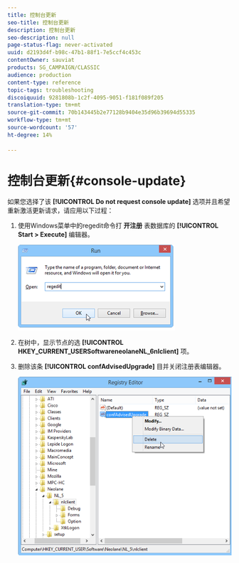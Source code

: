 ```yaml
---
title: 控制台更新
seo-title: 控制台更新
description: 控制台更新
seo-description: null
page-status-flag: never-activated
uuid: d2193d4f-b98c-47b1-88f1-7e5ccf4c453c
contentOwner: sauviat
products: SG_CAMPAIGN/CLASSIC
audience: production
content-type: reference
topic-tags: troubleshooting
discoiquuid: 9281808b-1c2f-4095-9051-f181f089f205
translation-type: tm+mt
source-git-commit: 70b143445b2e77128b9404e35d96b39694d55335
workflow-type: tm+mt
source-wordcount: '57'
ht-degree: 14%

---
```



# 控制台更新{#console-update}

如果您选择了该 **[!UICONTROL Do not request console update]** 选项并且希望重新激活更新请求，请应用以下过程：

1. 使用Windows菜单中的regedit命令打 **开注册** 表数据库的 **[!UICONTROL Start > Execute]** 编辑器。

   ![](assets/ncs_console_update_1.png)

1. 在树中，显示节点的选 **[!UICONTROL HKEY_CURRENT_USERSoftwareneolaneNL_6nlclient]** 项。
1. 删除该条 **[!UICONTROL confAdvisedUpgrade]** 目并关闭注册表编辑器。

   ![](assets/ncs_console_update_2.png)

